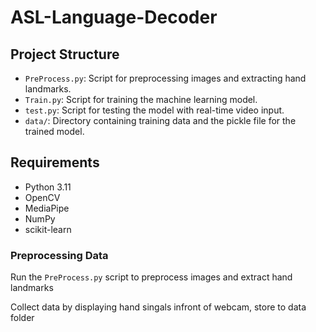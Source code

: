 # ASL-Language-Decoder

## Project Structure

- `PreProcess.py`: Script for preprocessing images and extracting hand landmarks.
- `Train.py`: Script for training the machine learning model.
- `test.py`: Script for testing the model with real-time video input.
- `data/`: Directory containing training data and the pickle file for the trained model.

## Requirements

- Python 3.11
- OpenCV
- MediaPipe
- NumPy
- scikit-learn

### Preprocessing Data
Run the `PreProcess.py` script to preprocess images and extract hand landmarks

Collect data by displaying hand singals infront of webcam, store to data folder



